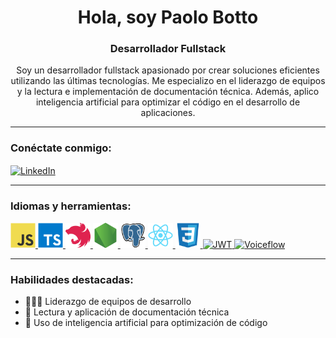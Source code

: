 <h1 align="center">Hola, soy Paolo Botto</h1>
<h3 align="center">Desarrollador Fullstack</h3>

<p align="center">
  Soy un desarrollador fullstack apasionado por crear soluciones eficientes utilizando las últimas tecnologías. Me especializo en el liderazgo de equipos y la lectura e implementación de documentación técnica. Además, aplico inteligencia artificial para optimizar el código en el desarrollo de aplicaciones.
</p>

---

<h3 align="left">Conéctate conmigo:</h3>
<p align="left">
<a href="https://linkedin.com/in/paolo-botto-00101b24a" target="_blank"><img align="center" src="https://raw.githubusercontent.com/rahuldkjain/github-profile-readme-generator/master/src/images/icons/Social/linked-in-alt.svg" alt="LinkedIn" height="30" width="40" /></a>
</p>

---

<h3 align="left">Idiomas y herramientas:</h3>
<p align="left">
  <a href="https://www.javascript.com/" target="_blank"> 
    <img src="https://raw.githubusercontent.com/devicons/devicon/master/icons/javascript/javascript-original.svg" alt="JavaScript" width="40" height="40"/> 
  </a>
  <a href="https://www.typescriptlang.org/" target="_blank"> 
    <img src="https://raw.githubusercontent.com/devicons/devicon/master/icons/typescript/typescript-original.svg" alt="TypeScript" width="40" height="40"/> 
  </a>
  <a href="https://nestjs.com/" target="_blank"> 
    <img src="https://raw.githubusercontent.com/devicons/devicon/master/icons/nestjs/nestjs-plain.svg" alt="NestJS" width="40" height="40"/> 
  </a>
  <a href="https://nodejs.org/en/" target="_blank"> 
    <img src="https://raw.githubusercontent.com/devicons/devicon/master/icons/nodejs/nodejs-original.svg" alt="Node.js" width="40" height="40"/> 
  </a>
  <a href="https://www.postgresql.org/" target="_blank"> 
    <img src="https://raw.githubusercontent.com/devicons/devicon/master/icons/postgresql/postgresql-original.svg" alt="PostgreSQL" width="40" height="40"/> 
  </a>
  <a href="https://reactjs.org/" target="_blank"> 
    <img src="https://raw.githubusercontent.com/devicons/devicon/master/icons/react/react-original.svg" alt="React" width="40" height="40"/> 
  </a>
  <a href="https://developer.mozilla.org/en-US/docs/Web/CSS" target="_blank"> 
    <img src="https://raw.githubusercontent.com/devicons/devicon/master/icons/css3/css3-original.svg" alt="CSS" width="40" height="40"/> 
  </a>
  <a href="https://jwt.io/" target="_blank"> 
    <img src="https://raw.githubusercontent.com/devicons/devicon/master/icons/jwt/jwt-original.svg" alt="JWT" width="40" height="40"/> 
  </a>
  <a href="https://voiceflow.com/" target="_blank"> 
    <img src="https://www.voiceflow.com/favicon.ico" alt="Voiceflow" width="40" height="40"/> 
  </a>
</p>

---

<h3 align="left">Habilidades destacadas:</h3>
<ul>
  <li>🧑‍🤝‍🧑 Liderazgo de equipos de desarrollo</li>
  <li>📄 Lectura y aplicación de documentación técnica</li>
  <li>🤖 Uso de inteligencia artificial para optimización de código</li>
</ul>

